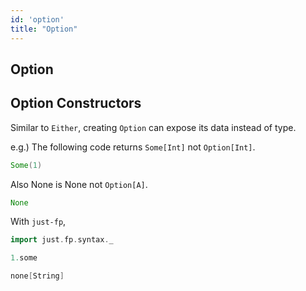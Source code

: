 ```yaml
---
id: 'option'
title: "Option"
---
```


## Option
## Option Constructors
Similar to `Either`, creating `Option` can expose its data instead of type.

e.g.) The following code returns `Some[Int]` not `Option[Int]`.
```scala mdoc
Some(1)
```

Also None is None not `Option[A]`.
```scala mdoc
None
```

With `just-fp`,

```scala mdoc
import just.fp.syntax._
```
```scala mdoc
1.some
```
```scala mdoc
none[String]
```

